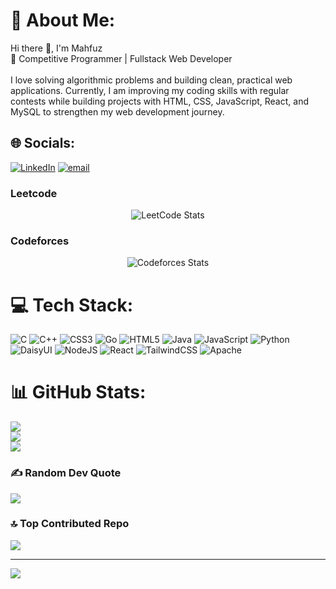# 💫 About Me:
Hi there 👋, I'm Mahfuz<br>🎯 Competitive Programmer | Fullstack Web Developer<br><br>I love solving algorithmic problems and building clean, practical web applications. Currently, I am improving my coding skills with regular contests while building projects with HTML, CSS, JavaScript, React, and MySQL to strengthen my web development journey.


## 🌐 Socials:
[![LinkedIn](https://img.shields.io/badge/LinkedIn-%230077B5.svg?logo=linkedin&logoColor=white)](https://linkedin.com/in/md-mahfuz-1b0077283/) [![email](https://img.shields.io/badge/Email-D14836?logo=gmail&logoColor=white)](mailto:mahfuzur3456@gmail.com) 

  ### Leetcode
  <div align="center">

  ![LeetCode Stats](https://leetcode.card.workers.dev/MahfuzCSE_53?theme=auto&font=baloo&extension=null)

  </div>

  ### Codeforces
  <div align="center">

  ![Codeforces Stats](https://codeforces-readme-stats.vercel.app/api/card?username=_Mahfuz)

  </div>


# 💻 Tech Stack:
![C](https://img.shields.io/badge/c-%2300599C.svg?style=for-the-badge&logo=c&logoColor=white) ![C++](https://img.shields.io/badge/c++-%2300599C.svg?style=for-the-badge&logo=c%2B%2B&logoColor=white) ![CSS3](https://img.shields.io/badge/css3-%231572B6.svg?style=for-the-badge&logo=css3&logoColor=white) ![Go](https://img.shields.io/badge/go-%2300ADD8.svg?style=for-the-badge&logo=go&logoColor=white) ![HTML5](https://img.shields.io/badge/html5-%23E34F26.svg?style=for-the-badge&logo=html5&logoColor=white) ![Java](https://img.shields.io/badge/java-%23ED8B00.svg?style=for-the-badge&logo=openjdk&logoColor=white) ![JavaScript](https://img.shields.io/badge/javascript-%23323330.svg?style=for-the-badge&logo=javascript&logoColor=%23F7DF1E) ![Python](https://img.shields.io/badge/python-3670A0?style=for-the-badge&logo=python&logoColor=ffdd54) ![DaisyUI](https://img.shields.io/badge/daisyui-5A0EF8?style=for-the-badge&logo=daisyui&logoColor=white) ![NodeJS](https://img.shields.io/badge/node.js-6DA55F?style=for-the-badge&logo=node.js&logoColor=white) ![React](https://img.shields.io/badge/react-%2320232a.svg?style=for-the-badge&logo=react&logoColor=%2361DAFB) ![TailwindCSS](https://img.shields.io/badge/tailwindcss-%2338B2AC.svg?style=for-the-badge&logo=tailwind-css&logoColor=white) ![Apache](https://img.shields.io/badge/apache-%23D42029.svg?style=for-the-badge&logo=apache&logoColor=white)
# 📊 GitHub Stats:
![](https://github-readme-stats.vercel.app/api?username=Mahfuz5634&theme=dark&hide_border=false&include_all_commits=true&count_private=true)<br/>
![](https://nirzak-streak-stats.vercel.app/?user=Mahfuz5634&theme=dark&hide_border=false)<br/>
![](https://github-readme-stats.vercel.app/api/top-langs/?username=Mahfuz5634&theme=dark&hide_border=false&include_all_commits=true&count_private=true&layout=compact)

### ✍️ Random Dev Quote
![](https://quotes-github-readme.vercel.app/api?type=horizontal&theme=radical)

### 🔝 Top Contributed Repo
![](https://github-contributor-stats.vercel.app/api?username=Mahfuz5634&limit=5&theme=dark&combine_all_yearly_contributions=true)

---
[![](https://visitcount.itsvg.in/api?id=Mahfuz5634&icon=0&color=0)](https://visitcount.itsvg.in)

<!-- Proudly created with GPRM ( https://gprm.itsvg.in ) -->
